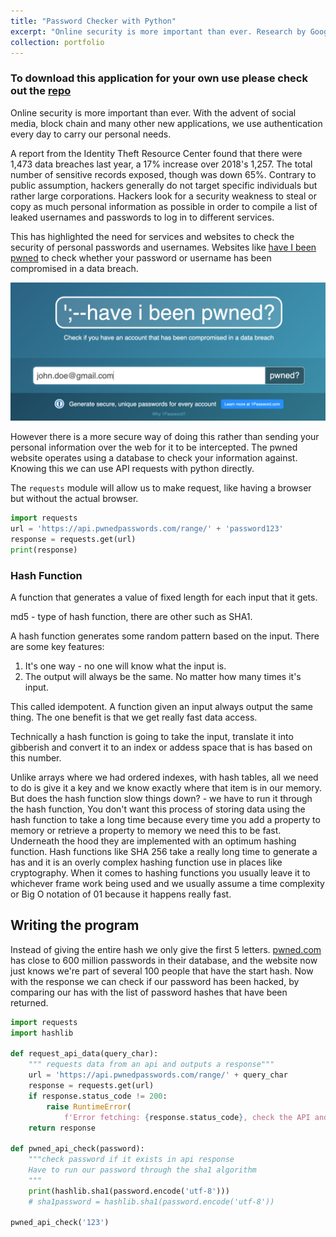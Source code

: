 ```yaml
---
title: "Password Checker with Python"
excerpt: "Online security is more important than ever. Research by Google in 2019  showed that thousands of people are using passwords that have [been hacked](https://thenextweb.com/security/2019/08/16/google-study-says-people-are-still-using-old-passwords-after-being-compromised/). More than 300, 000 users utilise credentials that have been previously compromised. [Read More...](/portfolio/2020-05-28-password-checker/)<br/><img src='/images/2020-05-28-password-checker/pass.jpg' style='max-width: 500px;'>"
collection: portfolio
---
```

### To download this application for your own use please check out the [repo]()


Online security is more important than ever. With the advent of social media, block chain and many other new applications, we use authentication every day to carry our personal needs. 

A  report from the Identity Theft Resource Center found that there were 1,473 data breaches last year, a 17% increase over 2018's 1,257. The total number of sensitive records exposed, though was down 65%. Contrary to public assumption, hackers generally do not target specific individuals but rather large corporations. Hackers look for a security weakness to steal or copy as much personal information as possible in order to compile a list of leaked usernames and passwords to log in to different services. 

This has highlighted the need for services and websites to check the security of personal passwords and usernames. Websites like [have I been pwned](https://haveibeenpwned.com) to check whether your password or username has been compromised in a data breach. 

![png](/images/2020-05-28-password-checker/pwned.png)

However there is a more secure way of doing this rather than sending your personal information over the web for it to be intercepted. The pwned website operates using a database to check your information against. Knowing this we can use API requests with python directly.

The ```requests``` module  will allow us to make request, like having a browser but without the actual browser. 

```python 
import requests
url = 'https://api.pwnedpasswords.com/range/' + 'password123'
response = requests.get(url)
print(response)
```

### Hash Function

A function that generates a value of fixed length for each input that it gets. 

md5 - type of hash function, there are other such as SHA1.

A hash function generates some random pattern based on the input. There are some key features:

1. It's one way -  no one will know what the input is.
2. The output will always be the same. No matter how many times it's input.

This called idempotent. A function given an input always output the same thing. The one benefit is that we get really fast data access. 

Technically a hash function is going to take the input, translate it into gibberish and convert it to an index or addess space that is has based on this number.

Unlike arrays where we had ordered indexes, with hash tables, all we need to do is give it a key and we know exactly where that item is in our memory. But does the hash function slow things down? - we have to run it through the hash function, You don't want this process of storing data using the hash function to take a long time because every time you add a property to memory or  retrieve a property to memory we need this to be fast. Underneath the hood they are implemented with an optimum hashing function. Hash functions like SHA 256 take a really long time to generate a has and it is an overly complex hashing function use in places like cryptography.  When it comes to hashing functions you usually leave it to whichever frame work being used and we usually assume a time complexity or Big O notation of  01 because it happens really fast.


## Writing the program

Instead of giving the entire hash we only give the first 5 letters. [pwned.com](http://pwned.com) has close to 600 million passwords in their database, and the website now  just knows we're part of several 100 people that have the start hash. Now with the response we can check if our password has been hacked, by comparing our has with the list of password hashes that have been returned. 


```python
import requests
import hashlib

def request_api_data(query_char):
    """ requests data from an api and outputs a response"""
    url = 'https://api.pwnedpasswords.com/range/' + query_char
    response = requests.get(url)
    if response.status_code != 200:
        raise RuntimeError(
            f'Error fetching: {response.status_code}, check the API and try again')
    return response

def pwned_api_check(password):
    """check password if it exists in api response
    Have to run our password through the sha1 algorithm
    """
    print(hashlib.sha1(password.encode('utf-8')))
    # sha1password = hashlib.sha1(password.encode('utf-8'))

pwned_api_check('123')
```